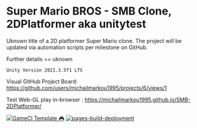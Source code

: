 # Super Mario BROS - SMB Clone, 2DPlatformer aka unitytest
Uknown title of a 2D platformer Super Mario clone. The project will be updated via automation scripts per milestone on GitHub.

Further details == uknown

``Unity Version 2021.3.5f1 LTS``

Visual GitHub Project Board: https://github.com/users/michailmarkou1995/projects/6/views/1

Test Web-GL play in-browser : https://michailmarkou1995.github.io/SMB-2DPlatformer/

[![GameCI Template 🎮](https://github.com/michailmarkou1995/unitytest/actions/workflows/main.yml/badge.svg)](https://github.com/michailmarkou1995/unitytest/actions/workflows/main.yml) [![pages-build-deployment](https://github.com/michailmarkou1995/unitytest/actions/workflows/pages/pages-build-deployment/badge.svg)](https://github.com/michailmarkou1995/unitytest/actions/workflows/pages/pages-build-deployment)
